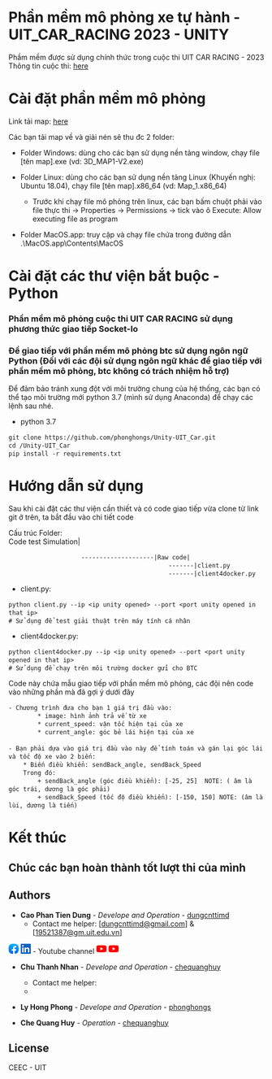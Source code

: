 # Phần mềm mô phỏng xe tự hành - UIT_CAR_RACING 2023 - UNITY 

Phầm mềm được sử dụng chính thức trong cuộc thi UIT CAR RACING - 2023
Thông tin cuộc thi: [here](https://ceday.uit.edu.vn/uit-car-racing/)

# Cài đặt phần mềm mô phỏng

Link tải map: [here](https://    )


Các bạn tải map về và giải nén sẽ thu đc 2 folder:

* Folder Windows: dùng cho các bạn sử dụng nền tảng window, chạy file [tên map].exe (vd: 3D_MAP1-V2.exe)

* Folder Linux: dùng cho các bạn sử dụng nền tảng Linux (Khuyến nghị: Ubuntu 18.04), chạy file [tên map].x86_64 (vd: Map_1.x86_64)
    + Trước khi chạy file mô phỏng trên linux, các bạn bấm chuột phải vào file thực thi -> Properties -> Permissions -> tick vào ô Execute: Allow executing file as program

* Folder MacOS.app: truy cập và chạy file chứa trong đường dẫn .\MacOS.app\Contents\MacOS

# Cài đặt các thư viện bắt buộc - Python

### Phần mềm mô phỏng cuộc thi UIT CAR RACING sử dụng phương thức giao tiếp Socket-Io 
### Để giao tiếp với phần mềm mô phỏng btc sử dụng ngôn ngữ Python (Đối với các đội sử dụng ngôn ngữ khác để giao tiếp với phần mềm mô phỏng, btc không có trách nhiệm hỗ trợ)

Để đảm bảo tránh xung đột với môi trường chung của hệ thống, các bạn có thể tạo môi trường mới python 3.7 (mình sử dụng Anaconda) để chạy các lệnh sau nhé.

* python 3.7
```
git clone https://github.com/phonghongs/Unity-UIT_Car.git
cd /Unity-UIT_Car
pip install -r requirements.txt
```


# Hướng dẫn sử dụng

Sau khi cài đặt các thư viện cần thiết và có code giao tiếp vừa clone từ link git ở trên, ta bắt đầu vào chi tiết code

Cấu trúc Folder:    
                    Code test Simulation|

                        --------------------|Raw code|
                                                -------|client.py
                                                -------|client4docker.py


* client.py:
```
python client.py --ip <ip unity opened> --port <port unity opened in that ip>
# Sử dụng để test giải thuật trên máy tính cá nhân
```

* client4docker.py:
```
python client4docker.py --ip <ip unity opened> --port <port unity opened in that ip>
# Sử dụng để chạy trên môi trường docker gửi cho BTC
```

Code này chứa mẫu giao tiếp với phần mềm mô phỏng, các đội nên code vào những phần mà đã gợi ý dưới đây

    - Chương trình đưa cho bạn 1 giá trị đầu vào:
            * image: hình ảnh trả về từ xe
            * current_speed: vận tốc hiện tại của xe
            * current_angle: góc bẻ lái hiện tại của xe

    - Bạn phải dựa vào giá trị đầu vào này để tính toán và gán lại góc lái và tốc độ xe vào 2 biến:
        * Biến điều khiển: sendBack_angle, sendBack_Speed
        Trong đó:
            + sendBack_angle (góc điều khiển): [-25, 25]  NOTE: ( âm là góc trái, dương là góc phải)
            + sendBack_Speed (tốc độ điều khiển): [-150, 150] NOTE: (âm là lùi, dương là tiến)

# Kết thúc

## Chúc các bạn hoàn thành tốt lượt thi của mình

## Authors
* **Cao Phan Tien Dung** - *Develope and Operation* - [dungcnttimd](https://github.com/dungcnttimd)
    - Contact me helper: [dungcnttimd@gmail.com] & [19521387@gm.uit.edu.vn]

[<img src="https://github.com/dungcnttimd/UIT_CAR_2023/blob/main/Introduction/icon/facebook.png">](https://www.facebook.com/dung.caophantien.9)
[<img src="https://github.com/dungcnttimd/UIT_CAR_2023/blob/main/Introduction/icon/linkin.png">](https://www.linkedin.com/in/caophantiendung8/)
    - Youtube channel
[<img src="https://github.com/dungcnttimd/UIT_CAR_2023/blob/main/Introduction/icon/youtube.png">](https://www.youtube.com/channel/UCcGFgzsdLvnejZKDTkGk-EA)
[<img src="https://github.com/dungcnttimd/UIT_CAR_2023/blob/main/Introduction/icon/youtube.png">](https://www.youtube.com/channel/UCojD5EOql0uo1dtbMkG8hrg)
* **Chu Thanh Nhan** - *Develope and Operation* - [chequanghuy](https://github.com/nhanuit02)
    - Contact me helper:
    - 
* **Ly Hong Phong** - *Develope and Operation* - [phonghongs](https://github.com/phonghongs)

* **Che Quang Huy** - *Operation* - [chequanghuy](https://github.com/chequanghuy)


## License
CEEC - UIT
